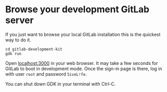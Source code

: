 # Browse your development GitLab server

If you just want to browse your local GitLab installation this is the
quickest way to do it.

```
cd gitlab-development-kit
gdk run
```

Open [localhost:3000](http://localhost:3000) in your web browser. It
may take a few seconds for GitLab to boot in development mode. Once
the sign-in page is there, log in with user `root` and password
`5iveL!fe`.

You can shut down GDK in your terminal with Ctrl-C.